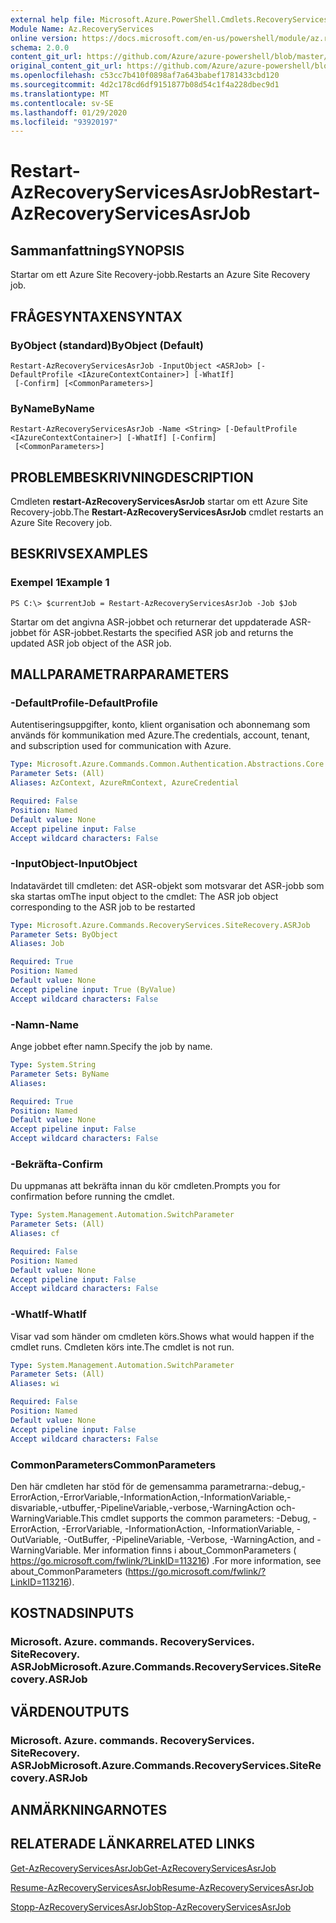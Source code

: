 ```yaml
---
external help file: Microsoft.Azure.PowerShell.Cmdlets.RecoveryServices.SiteRecovery.dll-Help.xml
Module Name: Az.RecoveryServices
online version: https://docs.microsoft.com/en-us/powershell/module/az.recoveryservices/restart-azrecoveryservicesasrjob
schema: 2.0.0
content_git_url: https://github.com/Azure/azure-powershell/blob/master/src/RecoveryServices/RecoveryServices/help/Restart-AzRecoveryServicesAsrJob.md
original_content_git_url: https://github.com/Azure/azure-powershell/blob/master/src/RecoveryServices/RecoveryServices/help/Restart-AzRecoveryServicesAsrJob.md
ms.openlocfilehash: c53cc7b410f0898af7a643babef1781433cbd120
ms.sourcegitcommit: 4d2c178cd6df9151877b08d54c1f4a228dbec9d1
ms.translationtype: MT
ms.contentlocale: sv-SE
ms.lasthandoff: 01/29/2020
ms.locfileid: "93920197"
---
```

# <span data-ttu-id="92788-101">Restart-AzRecoveryServicesAsrJob</span><span class="sxs-lookup"><span data-stu-id="92788-101">Restart-AzRecoveryServicesAsrJob</span></span>

## <span data-ttu-id="92788-102">Sammanfattning</span><span class="sxs-lookup"><span data-stu-id="92788-102">SYNOPSIS</span></span>
<span data-ttu-id="92788-103">Startar om ett Azure Site Recovery-jobb.</span><span class="sxs-lookup"><span data-stu-id="92788-103">Restarts an Azure Site Recovery job.</span></span>

## <span data-ttu-id="92788-104">FRÅGESYNTAXEN</span><span class="sxs-lookup"><span data-stu-id="92788-104">SYNTAX</span></span>

### <span data-ttu-id="92788-105">ByObject (standard)</span><span class="sxs-lookup"><span data-stu-id="92788-105">ByObject (Default)</span></span>
```
Restart-AzRecoveryServicesAsrJob -InputObject <ASRJob> [-DefaultProfile <IAzureContextContainer>] [-WhatIf]
 [-Confirm] [<CommonParameters>]
```

### <span data-ttu-id="92788-106">ByName</span><span class="sxs-lookup"><span data-stu-id="92788-106">ByName</span></span>
```
Restart-AzRecoveryServicesAsrJob -Name <String> [-DefaultProfile <IAzureContextContainer>] [-WhatIf] [-Confirm]
 [<CommonParameters>]
```

## <span data-ttu-id="92788-107">PROBLEMBESKRIVNING</span><span class="sxs-lookup"><span data-stu-id="92788-107">DESCRIPTION</span></span>
<span data-ttu-id="92788-108">Cmdleten **restart-AzRecoveryServicesAsrJob** startar om ett Azure Site Recovery-jobb.</span><span class="sxs-lookup"><span data-stu-id="92788-108">The **Restart-AzRecoveryServicesAsrJob** cmdlet restarts an Azure Site Recovery job.</span></span>

## <span data-ttu-id="92788-109">BESKRIVS</span><span class="sxs-lookup"><span data-stu-id="92788-109">EXAMPLES</span></span>

### <span data-ttu-id="92788-110">Exempel 1</span><span class="sxs-lookup"><span data-stu-id="92788-110">Example 1</span></span>
```
PS C:\> $currentJob = Restart-AzRecoveryServicesAsrJob -Job $Job
```

<span data-ttu-id="92788-111">Startar om det angivna ASR-jobbet och returnerar det uppdaterade ASR-jobbet för ASR-jobbet.</span><span class="sxs-lookup"><span data-stu-id="92788-111">Restarts the specified ASR job and returns the updated ASR job object of the ASR job.</span></span>

## <span data-ttu-id="92788-112">MALLPARAMETRAR</span><span class="sxs-lookup"><span data-stu-id="92788-112">PARAMETERS</span></span>

### <span data-ttu-id="92788-113">-DefaultProfile</span><span class="sxs-lookup"><span data-stu-id="92788-113">-DefaultProfile</span></span>
<span data-ttu-id="92788-114">Autentiseringsuppgifter, konto, klient organisation och abonnemang som används för kommunikation med Azure.</span><span class="sxs-lookup"><span data-stu-id="92788-114">The credentials, account, tenant, and subscription used for communication with Azure.</span></span>


```yaml
Type: Microsoft.Azure.Commands.Common.Authentication.Abstractions.Core.IAzureContextContainer
Parameter Sets: (All)
Aliases: AzContext, AzureRmContext, AzureCredential

Required: False
Position: Named
Default value: None
Accept pipeline input: False
Accept wildcard characters: False
```

### <span data-ttu-id="92788-115">-InputObject</span><span class="sxs-lookup"><span data-stu-id="92788-115">-InputObject</span></span>
<span data-ttu-id="92788-116">Indatavärdet till cmdleten: det ASR-objekt som motsvarar det ASR-jobb som ska startas om</span><span class="sxs-lookup"><span data-stu-id="92788-116">The input object to the cmdlet: The ASR job object corresponding to the ASR job to be restarted</span></span>


```yaml
Type: Microsoft.Azure.Commands.RecoveryServices.SiteRecovery.ASRJob
Parameter Sets: ByObject
Aliases: Job

Required: True
Position: Named
Default value: None
Accept pipeline input: True (ByValue)
Accept wildcard characters: False
```

### <span data-ttu-id="92788-117">-Namn</span><span class="sxs-lookup"><span data-stu-id="92788-117">-Name</span></span>
<span data-ttu-id="92788-118">Ange jobbet efter namn.</span><span class="sxs-lookup"><span data-stu-id="92788-118">Specify the job by name.</span></span>

```yaml
Type: System.String
Parameter Sets: ByName
Aliases:

Required: True
Position: Named
Default value: None
Accept pipeline input: False
Accept wildcard characters: False
```

### <span data-ttu-id="92788-119">-Bekräfta</span><span class="sxs-lookup"><span data-stu-id="92788-119">-Confirm</span></span>
<span data-ttu-id="92788-120">Du uppmanas att bekräfta innan du kör cmdleten.</span><span class="sxs-lookup"><span data-stu-id="92788-120">Prompts you for confirmation before running the cmdlet.</span></span>

```yaml
Type: System.Management.Automation.SwitchParameter
Parameter Sets: (All)
Aliases: cf

Required: False
Position: Named
Default value: None
Accept pipeline input: False
Accept wildcard characters: False
```

### <span data-ttu-id="92788-121">-WhatIf</span><span class="sxs-lookup"><span data-stu-id="92788-121">-WhatIf</span></span>
<span data-ttu-id="92788-122">Visar vad som händer om cmdleten körs.</span><span class="sxs-lookup"><span data-stu-id="92788-122">Shows what would happen if the cmdlet runs.</span></span> <span data-ttu-id="92788-123">Cmdleten körs inte.</span><span class="sxs-lookup"><span data-stu-id="92788-123">The cmdlet is not run.</span></span>

```yaml
Type: System.Management.Automation.SwitchParameter
Parameter Sets: (All)
Aliases: wi

Required: False
Position: Named
Default value: None
Accept pipeline input: False
Accept wildcard characters: False
```

### <span data-ttu-id="92788-124">CommonParameters</span><span class="sxs-lookup"><span data-stu-id="92788-124">CommonParameters</span></span>
<span data-ttu-id="92788-125">Den här cmdleten har stöd för de gemensamma parametrarna:-debug,-ErrorAction,-ErrorVariable,-InformationAction,-InformationVariable,-disvariable,-utbuffer,-PipelineVariable,-verbose,-WarningAction och-WarningVariable.</span><span class="sxs-lookup"><span data-stu-id="92788-125">This cmdlet supports the common parameters: -Debug, -ErrorAction, -ErrorVariable, -InformationAction, -InformationVariable, -OutVariable, -OutBuffer, -PipelineVariable, -Verbose, -WarningAction, and -WarningVariable.</span></span> <span data-ttu-id="92788-126">Mer information finns i about_CommonParameters ( https://go.microsoft.com/fwlink/?LinkID=113216) .</span><span class="sxs-lookup"><span data-stu-id="92788-126">For more information, see about_CommonParameters (https://go.microsoft.com/fwlink/?LinkID=113216).</span></span>

## <span data-ttu-id="92788-127">KOSTNADS</span><span class="sxs-lookup"><span data-stu-id="92788-127">INPUTS</span></span>

### <span data-ttu-id="92788-128">Microsoft. Azure. commands. RecoveryServices. SiteRecovery. ASRJob</span><span class="sxs-lookup"><span data-stu-id="92788-128">Microsoft.Azure.Commands.RecoveryServices.SiteRecovery.ASRJob</span></span>

## <span data-ttu-id="92788-129">VÄRDEN</span><span class="sxs-lookup"><span data-stu-id="92788-129">OUTPUTS</span></span>

### <span data-ttu-id="92788-130">Microsoft. Azure. commands. RecoveryServices. SiteRecovery. ASRJob</span><span class="sxs-lookup"><span data-stu-id="92788-130">Microsoft.Azure.Commands.RecoveryServices.SiteRecovery.ASRJob</span></span>

## <span data-ttu-id="92788-131">ANMÄRKNINGAR</span><span class="sxs-lookup"><span data-stu-id="92788-131">NOTES</span></span>

## <span data-ttu-id="92788-132">RELATERADE LÄNKAR</span><span class="sxs-lookup"><span data-stu-id="92788-132">RELATED LINKS</span></span>

[<span data-ttu-id="92788-133">Get-AzRecoveryServicesAsrJob</span><span class="sxs-lookup"><span data-stu-id="92788-133">Get-AzRecoveryServicesAsrJob</span></span>](./Get-AzRecoveryServicesAsrJob.md)

[<span data-ttu-id="92788-134">Resume-AzRecoveryServicesAsrJob</span><span class="sxs-lookup"><span data-stu-id="92788-134">Resume-AzRecoveryServicesAsrJob</span></span>](./Resume-AzRecoveryServicesAsrJob.md)

[<span data-ttu-id="92788-135">Stopp-AzRecoveryServicesAsrJob</span><span class="sxs-lookup"><span data-stu-id="92788-135">Stop-AzRecoveryServicesAsrJob</span></span>](./Stop-AzRecoveryServicesAsrJob.md)
